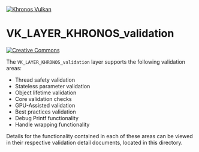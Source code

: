 <!-- markdownlint-disable MD041 -->
<!-- Copyright 2015-2020 LunarG, Inc. -->

[![Khronos Vulkan][1]][2]

[1]: https://vulkan.lunarg.com/img/Vulkan_100px_Dec16.png "https://www.khronos.org/vulkan/"
[2]: https://www.khronos.org/vulkan/

# VK\_LAYER\_KHRONOS\_validation

[![Creative Commons][3]][4]

[3]: https://i.creativecommons.org/l/by-nd/4.0/88x31.png "Creative Commons License"
[4]: https://creativecommons.org/licenses/by-nd/4.0/
The `VK_LAYER_KHRONOS_validation` layer supports the following validation areas:

- Thread safety validation
- Stateless parameter validation
- Object lifetime validation
- Core validation checks
- GPU-Assisted validation
- Best practices validation
- Debug Printf functionality
- Handle wrapping functionality

Details for the functionality contained in each of these areas can be viewed in their respective validation detail documents, located in this directory.

